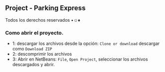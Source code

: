 ## Project - Parking Express
Todos los derechos reservados •☺♦

### Como abrir el proyecto.

- 1: descargar los archivos desde la opción:  ```Clone or download``` descargar como ``` Download ZIP ``` 
- 2: descomprimir los archivos
- 3: Abrir en NetBeans: ```File```, ```Open Project```, seleccionar los archivos descargados y abrir.
 